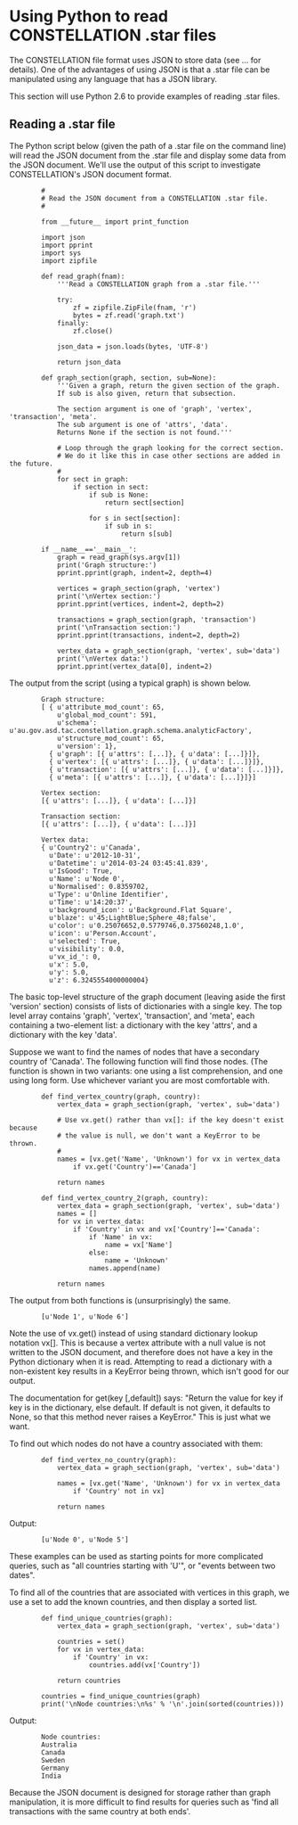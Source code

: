 # Using Python to read CONSTELLATION .star files

The CONSTELLATION file format uses JSON to store data (see ... for
details). One of the advantages of using JSON is that a .star file can
be manipulated using any language that has a JSON library.

This section will use Python 2.6 to provide examples of reading .star
files.

## Reading a .star file

The Python script below (given the path of a .star file on the command
line) will read the JSON document from the .star file and display some
data from the JSON document. We'll use the output of this script to
investigate CONSTELLATION's JSON document format.

            #
            # Read the JSON document from a CONSTELLATION .star file.
            #

            from __future__ import print_function

            import json
            import pprint
            import sys
            import zipfile

            def read_graph(fnam):
                '''Read a CONSTELLATION graph from a .star file.'''

                try:
                    zf = zipfile.ZipFile(fnam, 'r')
                    bytes = zf.read('graph.txt')
                finally:
                    zf.close()

                json_data = json.loads(bytes, 'UTF-8')

                return json_data

            def graph_section(graph, section, sub=None):
                '''Given a graph, return the given section of the graph.
                If sub is also given, return that subsection.

                The section argument is one of 'graph', 'vertex', 'transaction', 'meta'.
                The sub argument is one of 'attrs', 'data'.
                Returns None if the section is not found.'''

                # Loop through the graph looking for the correct section.
                # We do it like this in case other sections are added in the future.
                #
                for sect in graph:
                    if section in sect:
                        if sub is None:
                            return sect[section]

                        for s in sect[section]:
                            if sub in s:
                                return s[sub]

            if __name__=='__main__':
                graph = read_graph(sys.argv[1])
                print('Graph structure:')
                pprint.pprint(graph, indent=2, depth=4)

                vertices = graph_section(graph, 'vertex')
                print('\nVertex section:')
                pprint.pprint(vertices, indent=2, depth=2)

                transactions = graph_section(graph, 'transaction')
                print('\nTransaction section:')
                pprint.pprint(transactions, indent=2, depth=2)

                vertex_data = graph_section(graph, 'vertex', sub='data')
                print('\nVertex data:')
                pprint.pprint(vertex_data[0], indent=2)
            

The output from the script (using a typical graph) is shown below.

            Graph structure:
            [ { u'attribute_mod_count': 65,
                u'global_mod_count': 591,
                u'schema': u'au.gov.asd.tac.constellation.graph.schema.analyticFactory',
                u'structure_mod_count': 65,
                u'version': 1},
              { u'graph': [{ u'attrs': [...]}, { u'data': [...]}]},
              { u'vertex': [{ u'attrs': [...]}, { u'data': [...]}]},
              { u'transaction': [{ u'attrs': [...]}, { u'data': [...]}]},
              { u'meta': [{ u'attrs': [...]}, { u'data': [...]}]}]

            Vertex section:
            [{ u'attrs': [...]}, { u'data': [...]}]

            Transaction section:
            [{ u'attrs': [...]}, { u'data': [...]}]

            Vertex data:
            { u'Country2': u'Canada',
              u'Date': u'2012-10-31',
              u'Datetime': u'2014-03-24 03:45:41.839',
              u'IsGood': True,
              u'Name': u'Node 0',
              u'Normalised': 0.8359702,
              u'Type': u'Online Identifier',
              u'Time': u'14:20:37',
              u'background_icon': u'Background.Flat Square',
              u'blaze': u'45;LightBlue;Sphere_48;false',
              u'color': u'0.25076652,0.5779746,0.37560248,1.0',
              u'icon': u'Person.Account',
              u'selected': True,
              u'visibility': 0.0,
              u'vx_id_': 0,
              u'x': 5.0,
              u'y': 5.0,
              u'z': 6.3245554000000004}
            

The basic top-level structure of the graph document (leaving aside the
first 'version' section) consists of lists of dictionaries with a single
key. The top level array contains 'graph', 'vertex', 'transaction', and
'meta', each containing a two-element list: a dictionary with the key
'attrs', and a dictionary with the key 'data'.

Suppose we want to find the names of nodes that have a secondary country
of 'Canada'. The following function will find those nodes. (The function
is shown in two variants: one using a list comprehension, and one using
long form. Use whichever variant you are most comfortable with.

            def find_vertex_country(graph, country):
                vertex_data = graph_section(graph, 'vertex', sub='data')

                # Use vx.get() rather than vx[]: if the key doesn't exist because
                # the value is null, we don't want a KeyError to be thrown.
                #
                names = [vx.get('Name', 'Unknown') for vx in vertex_data
                    if vx.get('Country')=='Canada']

                return names

            def find_vertex_country_2(graph, country):
                vertex_data = graph_section(graph, 'vertex', sub='data')
                names = []
                for vx in vertex_data:
                    if 'Country' in vx and vx['Country']=='Canada':
                        if 'Name' in vx:
                            name = vx['Name']
                        else:
                            name = 'Unknown'
                        names.append(name)

                return names
            

The output from both functions is (unsurprisingly) the same.

            [u'Node 1', u'Node 6']
            

Note the use of <span class="tt">vx.get()</span> instead of using
standard dictionary lookup notation <span class="tt">vx\[\]</span>. This
is because a vertex attribute with a null value is not written to the
JSON document, and therefore does not have a key in the Python
dictionary when it is read. Attempting to read a dictionary with a
non-existent key results in a KeyError being thrown, which isn't good
for our output.

The documentation for get(key \[,default\]) says: "Return the value for
key if key is in the dictionary, else default. If default is not given,
it defaults to None, so that this method never raises a KeyError." This
is just what we want.

To find out which nodes do not have a country associated with them:

            def find_vertex_no_country(graph):
                vertex_data = graph_section(graph, 'vertex', sub='data')

                names = [vx.get('Name', 'Unknown') for vx in vertex_data
                    if 'Country' not in vx]

                return names
            

Output:

            [u'Node 0', u'Node 5']
            

These examples can be used as starting points for more complicated
queries, such as "all countries starting with 'U'", or "events between
two dates".

To find all of the countries that are associated with vertices in this
graph, we use a set to add the known countries, and then display a
sorted list.

            def find_unique_countries(graph):
                vertex_data = graph_section(graph, 'vertex', sub='data')

                countries = set()
                for vx in vertex_data:
                    if 'Country' in vx:
                        countries.add(vx['Country'])

                return countries

            countries = find_unique_countries(graph)
            print('\nNode countries:\n%s' % '\n'.join(sorted(countries)))
            

Output:

            Node countries:
            Australia
            Canada
            Sweden
            Germany
            India
            

Because the JSON document is designed for storage rather than graph
manipulation, it is more difficult to find results for queries such as
'find all transactions with the same country at both ends'.
